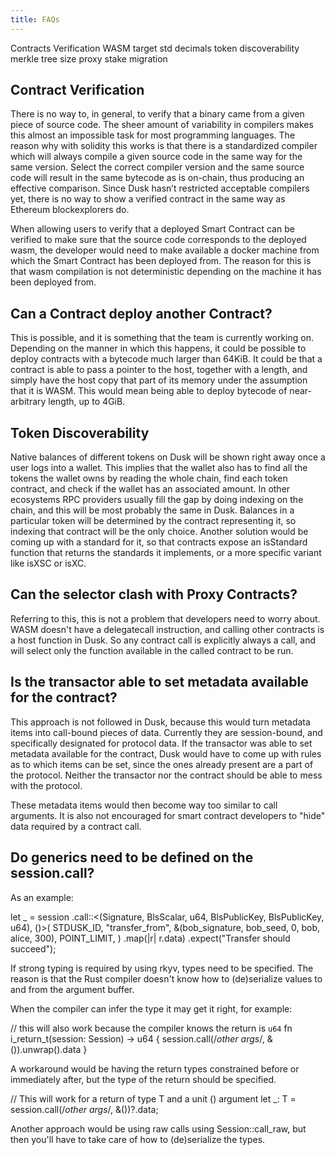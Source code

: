 ```yaml
---
title: FAQs
---
```



Contracts Verification
WASM target
std
decimals
token discoverability
merkle tree size
proxy stake migration

## Contract Verification

There is no way to, in general, to verify that a binary came from a given piece of source code. The sheer amount of variability in compilers makes this almost an impossible task for most programming languages. The reason why with solidity this works is that there is a standardized compiler which will always compile a given source code in the same way for the same version. Select the correct compiler version and the same source code will result in the same bytecode as is on-chain, thus producing an effective comparison.  Since Dusk hasn’t restricted acceptable compilers yet, there is no way to show a verified contract in the same way as Ethereum blockexplorers do.

When allowing users to verify that a deployed Smart Contract can be verified to make sure that the source code corresponds to the deployed wasm, the developer would need to make available a docker machine from which the Smart Contract has been deployed from. The reason for this is that wasm compilation is not deterministic depending on the machine it has been deployed from. 


## Can a Contract deploy another Contract?
This is possible, and it is something that the team is currently working on. Depending on the manner in which this happens, it could be possible to deploy contracts with a bytecode much larger than 64KiB. It could be that a contract is able to pass a pointer to the host, together with a length, and simply have the host copy that part of its memory under the assumption that it is WASM. This would mean being able to deploy bytecode of near-arbitrary length, up to 4GiB.

## Token Discoverability
Native balances of different tokens on Dusk will be shown right away once a user logs into a wallet. This implies that the wallet also has to find all the tokens the wallet owns by reading the whole chain, find each token contract, and check if the wallet has an associated amount. In other ecosystems RPC providers usually fill the gap by doing indexing on the chain, and this will be most probably the same in Dusk. Balances in a particular token will be determined by the contract representing it, so indexing that contract will be the only choice. Another solution would be coming up with a standard for it, so that contracts expose an isStandard function that returns the standards it implements, or a more specific variant like isXSC or isXC.

## Can the selector clash with Proxy Contracts?
Referring to this, this is not a problem that developers need to worry about. WASM doesn't have a delegatecall instruction, and calling other contracts is a host function in Dusk. So any contract call is explicitly always a call, and will select only the function available in the called contract to be run.

## Is the transactor able to set metadata available for the contract?
This approach is not followed in Dusk, because this would turn metadata items into call-bound pieces of data. Currently they are session-bound, and specifically designated for protocol data.
If the transactor was able to set metadata available for the contract, Dusk would have to come up with rules as to which items can be set, since the ones already present are a part of the protocol. Neither the transactor nor the contract should be able to mess with the protocol.

These metadata items would then become way too similar to call arguments. It is also not encouraged for smart contract developers to "hide" data required by a contract call.

## Do generics need to be defined on the session.call?
As an example:

 let _ = session
        .call::<(Signature, BlsScalar, u64, BlsPublicKey, BlsPublicKey, u64), ()>(
            STDUSK_ID,
            "transfer_from",
            &(bob_signature, bob_seed, 0, bob, alice, 300),
            POINT_LIMIT,
        )
        .map(|r| r.data)
        .expect("Transfer should succeed");

If strong typing is required by using rkyv, types need to be specified. The reason is that the Rust compiler doesn't know how to (de)serialize values to and from the argument buffer.

When the compiler can infer the type it may get it right, for example:

// this will also work because the compiler knows the return is `u64`
fn i_return_t(session: Session) -> u64 {
    session.call(/*other args*/, &()).unwrap().data
}


A workaround would be having the return types constrained before or immediately after, but the type of the return should be specified.

// This will work for a return of type T and a unit () argument
let _: T = session.call(/*other args*/, &())?.data;

Another approach would be using raw calls using Session::call_raw, but then you'll have to take care of how to (de)serialize the types.
